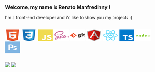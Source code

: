 ### Welcome, my name is Renato Manfredinny !
I'm a front-end developer and i'd like to show you my projects :) 




<div style="display: inline_block"><br>
  <img align="center" alt="HTML" height="40" width="50" src="https://raw.githubusercontent.com/devicons/devicon/master/icons/html5/html5-original.svg" title="HTML">
  <img align="center" alt="CSS" height="40" width="50" src="https://raw.githubusercontent.com/devicons/devicon/master/icons/css3/css3-original.svg" title="CSS">
  <img align="center" alt="Javascript" height="40" width="50" src="https://raw.githubusercontent.com/devicons/devicon/master/icons/javascript/javascript-plain.svg" title="Javascript">
  <img align="center" alt="SASS" height="40" width="50" src="https://github.com/devicons/devicon/blob/master/icons/sass/sass-original.svg" title="Sass">
  <img align="center" alt="BOOTSTRAP" height="40" width="50" src="https://github.com/devicons/devicon/blob/master/icons/git/git-original-wordmark.svg" title="Bootstrap">
  <img align="center" alt="Angular" height="40" width="50" src="https://github.com/devicons/devicon/blob/master/icons/angularjs/angularjs-original.svg">
  <img align="center" alt="ReactJS" height="40" width="50" src="https://raw.githubusercontent.com/devicons/devicon/master/icons/react/react-original.svg" title="ReacjtJS">
  <img align="center" alt="Typescript" height="40" width="50" src="https://raw.githubusercontent.com/devicons/devicon/master/icons/typescript/typescript-plain.svg" title="Typescript">
  <img align="center" alt="NodeJS" height="40" width="50" src="https://github.com/devicons/devicon/blob/master/icons/nodejs/nodejs-plain-wordmark.svg" title="NodeJS">
  <img align="center" alt="Photoshop" height="40" width="50" src="https://github.com/devicons/devicon/blob/master/icons/photoshop/photoshop-plain.svg" title="Photoshop">
</div>
  
  ##
 
<div> 
  <a href="https://www.instagram.com/renatomccastro/" target="_blank"><img src="https://img.shields.io/badge/-Instagram-%23E4405F?style=for-the-badge&logo=instagram&logoColor=white" target="_blank"></a>
  <a href="https://www.linkedin.com/in/renato-castro-b54b82249/" target="_blank"><img src="https://img.shields.io/badge/-LinkedIn-%230077B5?style=for-the-badge&logo=linkedin&logoColor=white" target="_blank"></a> 
 
</div>
